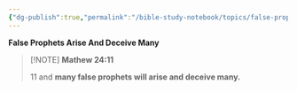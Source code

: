 ```yaml
---
{"dg-publish":true,"permalink":"/bible-study-notebook/topics/false-prophets/matthew-24v11/","tags":["People/False-Prophets"],"created":"2025-06-02T23:40:12.203-04:00","updated":"2025-06-02T20:08:11.149-04:00"}
---
```


**False Prophets Arise And Deceive Many**

> [!NOTE] **Mathew 24:11**
>
> 11 and **many false prophets will arise and deceive many.**


